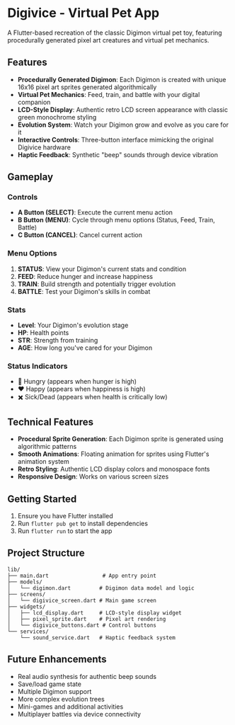 # Digivice - Virtual Pet App

A Flutter-based recreation of the classic Digimon virtual pet toy, featuring procedurally generated pixel art creatures and virtual pet mechanics.

## Features

- **Procedurally Generated Digimon**: Each Digimon is created with unique 16x16 pixel art sprites generated algorithmically
- **Virtual Pet Mechanics**: Feed, train, and battle with your digital companion
- **LCD-Style Display**: Authentic retro LCD screen appearance with classic green monochrome styling
- **Evolution System**: Watch your Digimon grow and evolve as you care for it
- **Interactive Controls**: Three-button interface mimicking the original Digivice hardware
- **Haptic Feedback**: Synthetic "beep" sounds through device vibration

## Gameplay

### Controls
- **A Button (SELECT)**: Execute the current menu action
- **B Button (MENU)**: Cycle through menu options (Status, Feed, Train, Battle)
- **C Button (CANCEL)**: Cancel current action

### Menu Options
1. **STATUS**: View your Digimon's current stats and condition
2. **FEED**: Reduce hunger and increase happiness
3. **TRAIN**: Build strength and potentially trigger evolution
4. **BATTLE**: Test your Digimon's skills in combat

### Stats
- **Level**: Your Digimon's evolution stage
- **HP**: Health points
- **STR**: Strength from training
- **AGE**: How long you've cared for your Digimon

### Status Indicators
- 🍴 Hungry (appears when hunger is high)
- ❤️ Happy (appears when happiness is high)
- ✖️ Sick/Dead (appears when health is critically low)

## Technical Features

- **Procedural Sprite Generation**: Each Digimon sprite is generated using algorithmic patterns
- **Smooth Animations**: Floating animation for sprites using Flutter's animation system
- **Retro Styling**: Authentic LCD display colors and monospace fonts
- **Responsive Design**: Works on various screen sizes

## Getting Started

1. Ensure you have Flutter installed
2. Run `flutter pub get` to install dependencies
3. Run `flutter run` to start the app

## Project Structure

```
lib/
├── main.dart                 # App entry point
├── models/
│   └── digimon.dart         # Digimon data model and logic
├── screens/
│   └── digivice_screen.dart # Main game screen
├── widgets/
│   ├── lcd_display.dart     # LCD-style display widget
│   ├── pixel_sprite.dart    # Pixel art rendering
│   └── digivice_buttons.dart # Control buttons
└── services/
    └── sound_service.dart   # Haptic feedback system
```

## Future Enhancements

- Real audio synthesis for authentic beep sounds
- Save/load game state
- Multiple Digimon support
- More complex evolution trees
- Mini-games and additional activities
- Multiplayer battles via device connectivity

